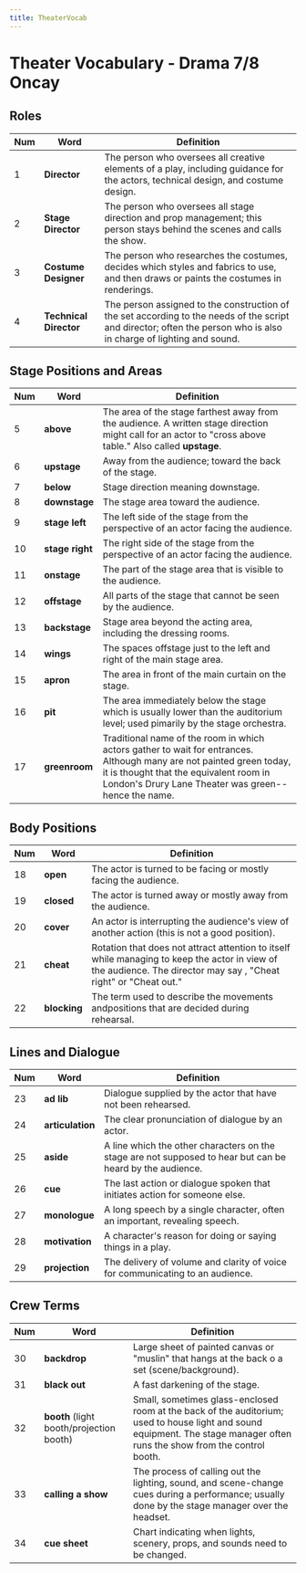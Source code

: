 ```yaml
---
title: TheaterVocab
---
```


# Theater Vocabulary - Drama 7/8 Oncay

## Roles

Num | Word | Definition
--- | --- | ---
1 | **Director** | The person who oversees all creative elements of a play, including guidance for the actors, technical design, and costume design.
2 | **Stage Director**| The person who oversees all stage direction and prop management; this person stays behind the scenes and calls the show.
3 | **Costume Designer** | The person who researches the costumes, decides which styles and fabrics to use, and then draws or paints the costumes in renderings.
4 | **Technical Director** | The person assigned to the construction of the set according to the needs of the script and director; often the person who is also in charge of lighting and sound.

## Stage Positions and Areas

Num | Word | Definition
--- | --- | ---
5 | **above** | The area of the stage farthest away from the audience. A written stage direction might call for an actor to "cross above table." Also called **upstage**.
6 | **upstage** | Away from the audience; toward the back of the stage.
7 | **below** | Stage direction meaning downstage.
8 | **downstage** | The stage area toward the audience.
9 | **stage left** | The left side of the stage from the perspective of an actor facing the audience.
10 | **stage right** | The right side of the stage from the perspective of an actor facing the audience.
11 | **onstage** | The part of the stage area that is visible to the audience.
12 | **offstage** | All parts of the stage that cannot be seen by the audience.
13 | **backstage** | Stage area beyond the acting area, including the dressing rooms.
14 | **wings** | The spaces offstage just to the left and right of the main stage area.
15 | **apron** | The area in front of the main curtain on the stage.
16 | **pit** | The area immediately below the stage which is usually lower than the auditorium level; used pimarily by the stage orchestra.
17 | **greenroom** | Traditional name of the room in which actors gather to wait for entrances. Although many are not painted green today, it is thought that the equivalent room in London's Drury Lane Theater was green--hence the name.

## Body Positions

Num | Word | Definition
--- | --- | ---
18 | **open** | The actor is turned to be facing or mostly facing the audience.
19 | **closed** | The actor is turned away or mostly away from the audience.
20 | **cover** | An actor is interrupting the audience's view of another action (this is not a good position).
21 | **cheat** | Rotation that does not attract attention to itself while managing to keep the actor in view of the audience. The director may say , "Cheat right" or "Cheat out."
22 | **blocking** | The term used to describe the movements andpositions that are decided during rehearsal.

## Lines and Dialogue

Num | Word | Definition
--- | --- | ---
23 | **ad lib** | Dialogue supplied by the actor that have not been rehearsed.
24 | **articulation** | The clear pronunciation of dialogue by an actor.
25 | **aside** | A line which the other characters on the stage are not supposed to hear but can be heard by the audience.
26 | **cue** | The last action or dialogue spoken that initiates action for someone else.
27 | **monologue** | A long speech by a single character, often an important, revealing speech.
28 | **motivation** | A character's reason for doing or saying things in a play.
29 | **projection** | The delivery of volume and clarity of voice for communicating to an audience.

## Crew Terms

Num | Word | Definition
--- | --- | ---
30 | **backdrop** | Large sheet of painted canvas or "muslin" that hangs at the back o a set (scene/background).
31 | **black out** | A fast darkening of the stage.
32 | **booth** (light booth/projection booth) | Small, sometimes glass-enclosed room at the back of the auditorium; used to house light and sound equipment. The stage manager often runs the show from the control booth.
33 | **calling a show** | The process of calling out the lighting, sound, and scene-change cues during a performance; usually done by the stage manager over the headset.
34 | **cue sheet** | Chart indicating when lights, scenery, props, and sounds need to be changed.